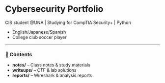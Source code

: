 
# Cybersecurity Portfolio
CIS student @UNA | Studying for CompTIA Security+ | Python
-  English/Japanese/Spanish
-  College club soccer player
---

### 📂 Contents
- **notes/** – Class notes & study materials  
- **writeups/** – CTF & lab solutions  
- **reports/** – Wireshark & analysis reports

